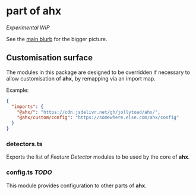# part of ahx

_Experimental WIP_

See the [main blurb](https://github.com/jollytoad/ahx) for the bigger picture.

## Customisation surface

The modules in this package are designed to be overridden if necessary to allow
customisation of **ahx**, by remapping via an import map.

Example:

```json
{
  "imports": {
    "@ahx/": "https://cdn.jsdelivr.net/gh/jollytoad/ahx/",
    "@ahx/custom/config": "https://somewhere.else.com/ahx/config"
  }
}
```

### detectors.ts

Exports the list of _Feature Detector_ modules to be used by the core of
**ahx**.

### config.ts _TODO_

This module provides configuration to other parts of **ahx**.

